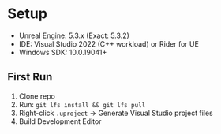 # Setup

- Unreal Engine: 5.3.x (Exact: 5.3.2)
- IDE: Visual Studio 2022 (C++ workload) or Rider for UE
- Windows SDK: 10.0.19041+

## First Run
1. Clone repo
2. Run: `git lfs install && git lfs pull`
3. Right-click `.uproject` → Generate Visual Studio project files
4. Build Development Editor
